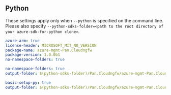 ## Python

These settings apply only when `--python` is specified on the command line.
Please also specify `--python-sdks-folder=<path to the root directory of your azure-sdk-for-python clone>`.

```yaml $(python)
azure-arm: true
license-header: MICROSOFT_MIT_NO_VERSION
package-name: azure-mgmt-Pan.Cloudngfw
package-version: 1.0.0b1
no-namespace-folders: true
```

```yaml $(python-mode) == 'update' && $(track2)
no-namespace-folders: true
output-folder: $(python-sdks-folder)/Pan.Cloudngfw/azure-mgmt-Pan.Cloudngfw/azure/mgmt/Pan.Cloudngfw
```

```yaml $(python-mode) == 'create' && $(track2)
basic-setup-py: true
output-folder: $(python-sdks-folder)/Pan.Cloudngfw/azure-mgmt-Pan.Cloudngfw
```
